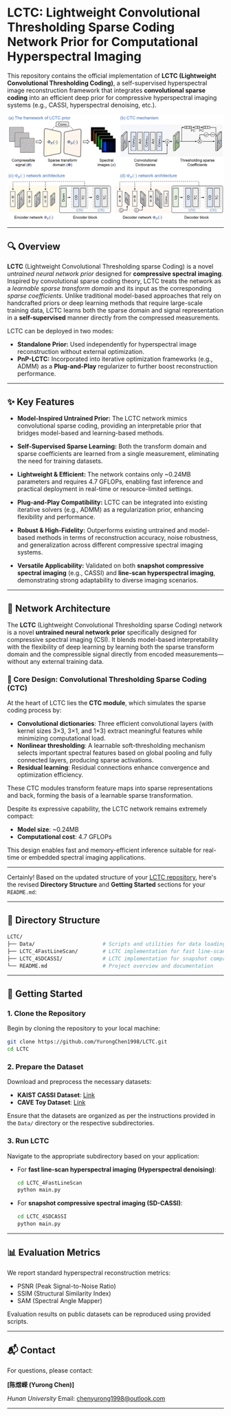 # LCTC: Lightweight Convolutional Thresholding Sparse Coding Network Prior for Computational Hyperspectral Imaging

This repository contains the official implementation of **LCTC (Lightweight Convolutional Thresholding Coding)**, a self-supervised hyperspectral image reconstruction framework that integrates **convolutional sparse coding** into an efficient deep prior for compressive hyperspectral imaging systems (e.g., CASSI, hyperspectral denoising, etc.).

<p align="center">
  <img src="./lctc_pipeline.jpg" alt="LCTC pipeline overview" width="800"/>
</p>

---

## 🔍 Overview

**LCTC** (Lightweight Convolutional Thresholding sparse Coding) is a novel *untrained neural network prior* designed for **compressive spectral imaging**. Inspired by convolutional sparse coding theory, LCTC treats the network as a *learnable sparse transform domain* and its input as the corresponding *sparse coefficients*. Unlike traditional model-based approaches that rely on handcrafted priors or deep learning methods that require large-scale training data, LCTC learns both the sparse domain and signal representation in a **self-supervised** manner directly from the compressed measurements.

LCTC can be deployed in two modes:

* **Standalone Prior:** Used independently for hyperspectral image reconstruction without external optimization.
* **PnP-LCTC:** Incorporated into iterative optimization frameworks (e.g., ADMM) as a **Plug-and-Play** regularizer to further boost reconstruction performance.

---

## ✨ Key Features

* **Model-Inspired Untrained Prior:** The LCTC network mimics convolutional sparse coding, providing an interpretable prior that bridges model-based and learning-based methods.

* **Self-Supervised Sparse Learning:** Both the transform domain and sparse coefficients are learned from a single measurement, eliminating the need for training datasets.

* **Lightweight & Efficient:** The network contains only \~0.24MB parameters and requires 4.7 GFLOPs, enabling fast inference and practical deployment in real-time or resource-limited settings.

* **Plug-and-Play Compatibility:** LCTC can be integrated into existing iterative solvers (e.g., ADMM) as a regularization prior, enhancing flexibility and performance.

* **Robust & High-Fidelity:** Outperforms existing untrained and model-based methods in terms of reconstruction accuracy, noise robustness, and generalization across different compressive spectral imaging systems.

* **Versatile Applicability:** Validated on both **snapshot compressive spectral imaging** (e.g., CASSI) and **line-scan hyperspectral imaging**, demonstrating strong adaptability to diverse imaging scenarios.

---

## 🧠 Network Architecture

The **LCTC** (Lightweight Convolutional Thresholding sparse Coding) network is a novel **untrained neural network prior** specifically designed for compressive spectral imaging (CSI). It blends model-based interpretability with the flexibility of deep learning by learning both the sparse transform domain and the compressible signal directly from encoded measurements—without any external training data.

### 🔧 Core Design: Convolutional Thresholding Sparse Coding (CTC)

At the heart of LCTC lies the **CTC module**, which simulates the sparse coding process by:

* **Convolutional dictionaries**: Three efficient convolutional layers (with kernel sizes 3×3, 3×1, and 1×3) extract meaningful features while minimizing computational load.
* **Nonlinear thresholding**: A learnable soft-thresholding mechanism selects important spectral features based on global pooling and fully connected layers, producing sparse activations.
* **Residual learning**: Residual connections enhance convergence and optimization efficiency.

These CTC modules transform feature maps into sparse representations and back, forming the basis of a learnable sparse transformation.

Despite its expressive capability, the LCTC network remains extremely compact:

* **Model size**: \~0.24MB
* **Computational cost**: 4.7 GFLOPs

This design enables fast and memory-efficient inference suitable for real-time or embedded spectral imaging applications.

---


Certainly! Based on the updated structure of your [LCTC repository](https://github.com/YurongChen1998/LCTC/tree/main), here's the revised **Directory Structure** and **Getting Started** sections for your `README.md`:

---

## 📁 Directory Structure

```bash
LCTC/
├── Data/                      # Scripts and utilities for data loading and preprocessing
├── LCTC_4FastLineScan/        # LCTC implementation for fast line-scan hyperspectral imaging (hyperspectral denoising)
├── LCTC_4SDCASSI/             # LCTC implementation for snapshot compressive spectral imaging (SD-CASSI)
└── README.md                  # Project overview and documentation
```

---

## 🚀 Getting Started

### 1. Clone the Repository

Begin by cloning the repository to your local machine:

```bash
git clone https://github.com/YurongChen1998/LCTC.git
cd LCTC
```

### 2. Prepare the Dataset

Download and preprocess the necessary datasets:

* **KAIST CASSI Dataset**: [Link](https://github.com/HubertWong0501/KAIST-CASSI)
* **CAVE Toy Dataset**: [Link](https://www.sdms.afrl.af.mil/index.php?collection=hyperspectral)

Ensure that the datasets are organized as per the instructions provided in the `Data/` directory or the respective subdirectories.

### 3. Run LCTC

Navigate to the appropriate subdirectory based on your application:

* For **fast line-scan hyperspectral imaging (Hyperspectral denoising)**:

  ```bash
  cd LCTC_4FastLineScan
  python main.py
  ```

* For **snapshot compressive spectral imaging (SD-CASSI)**:

  ```bash
  cd LCTC_4SDCASSI
  python main.py
  ```

---

## 📊 Evaluation Metrics

We report standard hyperspectral reconstruction metrics:

* PSNR (Peak Signal-to-Noise Ratio)
* SSIM (Structural Similarity Index)
* SAM (Spectral Angle Mapper)

Evaluation results on public datasets can be reproduced using provided scripts.

---

## 📬 Contact

For questions, please contact:

**\[陈煜嵘 (Yurong Chen)]**

*Hunan University*
Email: chenyurong1998@outlook.com

---
